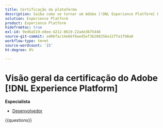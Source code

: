 ```yaml
---
title: Certificação da plataforma
description: Saiba como se tornar um Adobe [!DNL Experience Platform] Expert certificado.
solution: Experience Platform
product: Experience Platform
hidefromtoc: true
exl-id: 9ed6a519-e8ee-4212-8619-22ade3675446
source-git-commit: a406fac14e66f8aed5ef3b288356e12ffa1f98a0
workflow-type: tm+mt
source-wordcount: '15'
ht-degree: 0%

---
```


# Visão geral da certificação do Adobe [!DNL Experience Platform]

**Especialista**

* [Desenvolvedor](/help/certifications/aep/aep-e-foundations.md) <!--AD0-E601-->

{{questions}}

